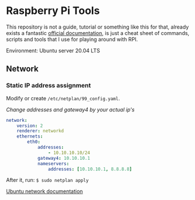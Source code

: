 # Raspberry Pi Tools

This repository is not a guide, tutorial or something like this for that, already exists a fantastic [official documentation](https://www.raspberrypi.org/documentation/), is just a cheat sheet of commands, scripts and tools that I use for playing around with RPI.

Environment: Ubuntu server 20.04 LTS

## Network

### Static IP address assignment

Modify or create `/etc/netplan/99_config.yaml`.

*Change addresses and gateway4 by your actual ip's*

```yaml
network:
    version: 2
    renderer: networkd
    ethernets:
        eth0:
            addresses:
                - 10.10.10.10/24
            gateway4: 10.10.10.1
            nameservers:
                addresses: [10.10.10.1, 8.8.8.8]
```

After it, run: `$ sudo netplan apply`

[Ubuntu network documentation](https://ubuntu.com/server/docs/network-configuration)